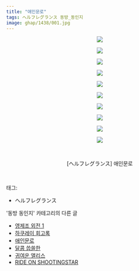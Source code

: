 ```yaml
---
title: "애인문로"
tags: ヘルフレグランス 동방_동인지
image: ghap/1438/001.jpg
---
```

<div class="article">
<p style="text-align: center; clear: none; float: none;"><img src="{{ site.nasurl }}/ghap/1438/001.jpg"/></p>
<p style="text-align: center; clear: none; float: none;"><img src="{{ site.nasurl }}/ghap/1438/002.jpg"/></p>
<p style="text-align: center; clear: none; float: none;"><img src="{{ site.nasurl }}/ghap/1438/003.jpg"/></p>
<p style="text-align: center; clear: none; float: none;"><img src="{{ site.nasurl }}/ghap/1438/004.jpg"/></p>
<p style="text-align: center; clear: none; float: none;"><img src="{{ site.nasurl }}/ghap/1438/005.jpg"/></p>
<p style="text-align: center; clear: none; float: none;"><img src="{{ site.nasurl }}/ghap/1438/006.jpg"/></p>
<p style="text-align: center; clear: none; float: none;"><img src="{{ site.nasurl }}/ghap/1438/007.jpg"/></p>
<p style="text-align: center; clear: none; float: none;"><img src="{{ site.nasurl }}/ghap/1438/008.jpg"/></p>
<p style="text-align: center; clear: none; float: none;"><img src="{{ site.nasurl }}/ghap/1438/009.jpg"/></p>
<p style="text-align: center; clear: none; float: none;"><img src="{{ site.nasurl }}/ghap/1438/010.jpg"/></p>
<p style="text-align: center; clear: none; float: none;"><br/></p>
<p style="text-align: center; clear: none; float: none;">[ヘルフレグランス] 애인문로</p>
<p><br/></p>
</div><div class="tagTrail">
<p>태그: </p>
<ul>
<li>ヘルフレグランス</li>
</ul>
</div><div class="another">
<p>'동방 동인지' 카테고리의 다른 글</p>
<ul>
<li><a href="/2016-08-09-ghap_1442">영제조 외전 1</a></li>
<li><a href="/2016-08-09-ghap_1441">하쿠레이 회고록</a></li>
<li><a href="/2016-08-09-ghap_1438">애인문로</a></li>
<li><a href="/2016-08-09-ghap_1437">달콤 씁쓸한</a></li>
<li><a href="/2016-08-08-ghap_1436">귀여운 앨리스</a></li>
<li><a href="/2016-08-08-ghap_1435">RIDE ON SHOOTINGSTAR</a></li>
</ul>
</div><div class="cb_module cb_fluid">
<div class="cb_wrt cb_profile">
</div><!-- commentList close -->
</div>